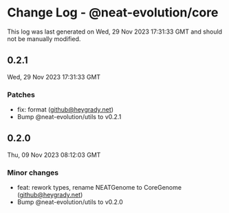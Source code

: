 # Change Log - @neat-evolution/core

This log was last generated on Wed, 29 Nov 2023 17:31:33 GMT and should not be manually modified.

<!-- Start content -->

## 0.2.1

Wed, 29 Nov 2023 17:31:33 GMT

### Patches

- fix: format (github@heygrady.net)
- Bump @neat-evolution/utils to v0.2.1

## 0.2.0

Thu, 09 Nov 2023 08:12:03 GMT

### Minor changes

- feat: rework types, rename NEATGenome to CoreGenome (github@heygrady.net)
- Bump @neat-evolution/utils to v0.2.0
